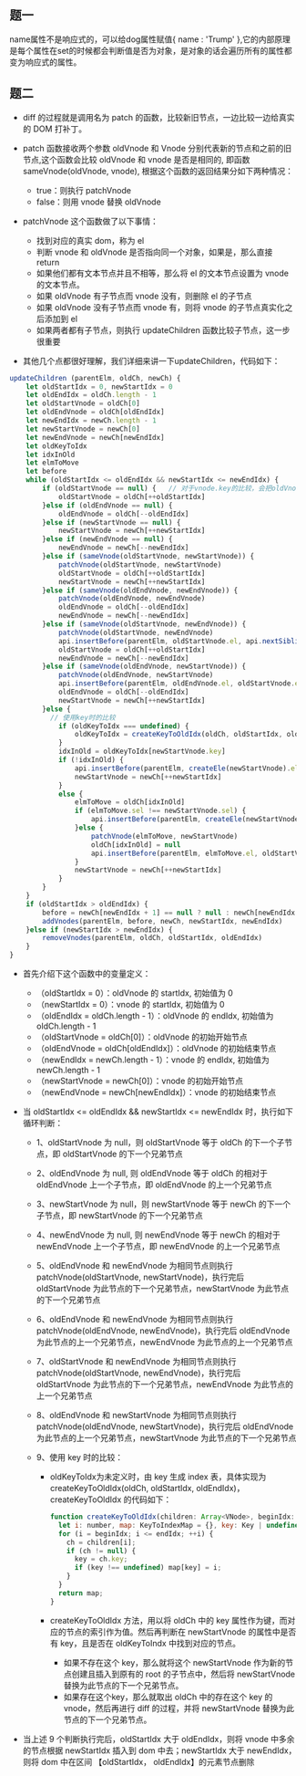 ## 题一

name属性不是响应式的，可以给dog属性赋值{ name : 'Trump' },它的内部原理是每个属性在set的时候都会判断值是否为对象，是对象的话会遍历所有的属性都变为响应式的属性。



## 题二

- diff 的过程就是调用名为 patch 的函数，比较新旧节点，一边比较一边给真实的 DOM 打补丁。
- patch 函数接收两个参数 oldVnode 和 Vnode 分别代表新的节点和之前的旧节点,这个函数会比较 oldVnode 和 vnode 是否是相同的, 即函数 sameVnode(oldVnode, vnode), 根据这个函数的返回结果分如下两种情况：
  - true：则执行 patchVnode
  - false：则用 vnode 替换 oldVnode
- patchVnode 这个函数做了以下事情：
  - 找到对应的真实 dom，称为 el
  - 判断 vnode 和 oldVnode 是否指向同一个对象，如果是，那么直接 return
  - 如果他们都有文本节点并且不相等，那么将 el 的文本节点设置为 vnode 的文本节点。
  - 如果 oldVnode 有子节点而 vnode 没有，则删除 el 的子节点
  - 如果 oldVnode 没有子节点而 vnode 有，则将 vnode 的子节点真实化之后添加到 el
  - 如果两者都有子节点，则执行 updateChildren 函数比较子节点，这一步很重要

- 其他几个点都很好理解，我们详细来讲一下updateChildren，代码如下：

``` javascript
updateChildren (parentElm, oldCh, newCh) {
    let oldStartIdx = 0, newStartIdx = 0
    let oldEndIdx = oldCh.length - 1
    let oldStartVnode = oldCh[0]
    let oldEndVnode = oldCh[oldEndIdx]
    let newEndIdx = newCh.length - 1
    let newStartVnode = newCh[0]
    let newEndVnode = newCh[newEndIdx]
    let oldKeyToIdx
    let idxInOld
    let elmToMove
    let before
    while (oldStartIdx <= oldEndIdx && newStartIdx <= newEndIdx) {
        if (oldStartVnode == null) {   // 对于vnode.key的比较，会把oldVnode = null
            oldStartVnode = oldCh[++oldStartIdx] 
        }else if (oldEndVnode == null) {
            oldEndVnode = oldCh[--oldEndIdx]
        }else if (newStartVnode == null) {
            newStartVnode = newCh[++newStartIdx]
        }else if (newEndVnode == null) {
            newEndVnode = newCh[--newEndIdx]
        }else if (sameVnode(oldStartVnode, newStartVnode)) {
            patchVnode(oldStartVnode, newStartVnode)
            oldStartVnode = oldCh[++oldStartIdx]
            newStartVnode = newCh[++newStartIdx]
        }else if (sameVnode(oldEndVnode, newEndVnode)) {
            patchVnode(oldEndVnode, newEndVnode)
            oldEndVnode = oldCh[--oldEndIdx]
            newEndVnode = newCh[--newEndIdx]
        }else if (sameVnode(oldStartVnode, newEndVnode)) {
            patchVnode(oldStartVnode, newEndVnode)
            api.insertBefore(parentElm, oldStartVnode.el, api.nextSibling(oldEndVnode.el))
            oldStartVnode = oldCh[++oldStartIdx]
            newEndVnode = newCh[--newEndIdx]
        }else if (sameVnode(oldEndVnode, newStartVnode)) {
            patchVnode(oldEndVnode, newStartVnode)
            api.insertBefore(parentElm, oldEndVnode.el, oldStartVnode.el)
            oldEndVnode = oldCh[--oldEndIdx]
            newStartVnode = newCh[++newStartIdx]
        }else {
          // 使用key时的比较
            if (oldKeyToIdx === undefined) {
                oldKeyToIdx = createKeyToOldIdx(oldCh, oldStartIdx, oldEndIdx) // 有key生成index表
            }
            idxInOld = oldKeyToIdx[newStartVnode.key]
            if (!idxInOld) {
                api.insertBefore(parentElm, createEle(newStartVnode).el, oldStartVnode.el)
                newStartVnode = newCh[++newStartIdx]
            }
            else {
                elmToMove = oldCh[idxInOld]
                if (elmToMove.sel !== newStartVnode.sel) {
                    api.insertBefore(parentElm, createEle(newStartVnode).el, oldStartVnode.el)
                }else {
                    patchVnode(elmToMove, newStartVnode)
                    oldCh[idxInOld] = null
                    api.insertBefore(parentElm, elmToMove.el, oldStartVnode.el)
                }
                newStartVnode = newCh[++newStartIdx]
            }
        }
    }
    if (oldStartIdx > oldEndIdx) {
        before = newCh[newEndIdx + 1] == null ? null : newCh[newEndIdx + 1].el
        addVnodes(parentElm, before, newCh, newStartIdx, newEndIdx)
    }else if (newStartIdx > newEndIdx) {
        removeVnodes(parentElm, oldCh, oldStartIdx, oldEndIdx)
    }
}
```

- 首先介绍下这个函数中的变量定义：

  - （oldStartIdx = 0）：oldVnode 的 startIdx, 初始值为 0
  - （newStartIdx = 0）：vnode 的 startIdx, 初始值为 0
  - （oldEndIdx = oldCh.length - 1）：oldVnode 的 endIdx, 初始值为 oldCh.length - 1
  - （oldStartVnode = oldCh[0]）：oldVnode 的初始开始节点
  - （oldEndVnode = oldCh[oldEndIdx]）：oldVnode 的初始结束节点
  - （newEndIdx = newCh.length - 1）：vnode 的 endIdx, 初始值为 newCh.length - 1
  - （newStartVnode = newCh[0]）：vnode 的初始开始节点
  - （newEndVnode = newCh[newEndIdx]）：vnode 的初始结束节点

- 当 oldStartIdx <= oldEndIdx && newStartIdx <= newEndIdx 时，执行如下循环判断：

  - 1、oldStartVnode 为 null，则 oldStartVnode 等于 oldCh 的下一个子节点，即 oldStartVnode 的下一个兄弟节点

  - 2、oldEndVnode 为 null, 则 oldEndVnode 等于 oldCh 的相对于 oldEndVnode 上一个子节点，即 oldEndVnode 的上一个兄弟节点

  - 3、newStartVnode 为 null，则 newStartVnode 等于 newCh 的下一个子节点，即 newStartVnode 的下一个兄弟节点

  - 4、newEndVnode 为 null, 则 newEndVnode 等于 newCh 的相对于 newEndVnode 上一个子节点，即 newEndVnode 的上一个兄弟节点

  - 5、oldEndVnode 和 newEndVnode 为相同节点则执行 patchVnode(oldStartVnode, newStartVnode)，执行完后 oldStartVnode 为此节点的下一个兄弟节点，newStartVnode 为此节点的下一个兄弟节点

  - 6、oldEndVnode 和 newEndVnode 为相同节点则执行 patchVnode(oldEndVnode, newEndVnode)，执行完后 oldEndVnode 为此节点的上一个兄弟节点，newEndVnode 为此节点的上一个兄弟节点

  - 7、oldStartVnode 和 newEndVnode 为相同节点则执行 patchVnode(oldStartVnode, newEndVnode)，执行完后 oldStartVnode 为此节点的下一个兄弟节点，newEndVnode 为此节点的上一个兄弟节点

  - 8、oldEndVnode 和 newStartVnode 为相同节点则执行 patchVnode(oldEndVnode, newStartVnode)，执行完后 oldEndVnode 为此节点的上一个兄弟节点，newStartVnode 为此节点的下一个兄弟节点

  - 9、使用 key 时的比较：

    - oldKeyToIdx为未定义时，由 key 生成 index 表，具体实现为 createKeyToOldIdx(oldCh, oldStartIdx, oldEndIdx)，createKeyToOldIdx 的代码如下：

      ``` javascript
      function createKeyToOldIdx(children: Array<VNode>, beginIdx: number, endIdx: number): KeyToIndexMap {
        let i: number, map: KeyToIndexMap = {}, key: Key | undefined, ch;
        for (i = beginIdx; i <= endIdx; ++i) {
          ch = children[i];
          if (ch != null) {
            key = ch.key;
            if (key !== undefined) map[key] = i;
          }
        }
        return map;
      }
      ```

      

    - createKeyToOldIdx 方法，用以将 oldCh 中的 key 属性作为键，而对应的节点的索引作为值。然后再判断在 newStartVnode 的属性中是否有 key，且是否在 oldKeyToIndx 中找到对应的节点。

      - 如果不存在这个 key，那么就将这个 newStartVnode 作为新的节点创建且插入到原有的 root 的子节点中，然后将 newStartVnode 替换为此节点的下一个兄弟节点。
      - 如果存在这个key，那么就取出 oldCh 中的存在这个 key 的 vnode，然后再进行 diff 的过程，并将 newStartVnode 替换为此节点的下一个兄弟节点。

- 当上述 9 个判断执行完后，oldStartIdx 大于 oldEndIdx，则将 vnode 中多余的节点根据 newStartIdx 插入到 dom 中去；newStartIdx 大于 newEndIdx，则将 dom 中在区间 【oldStartIdx， oldEndIdx】的元素节点删除
